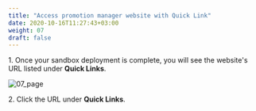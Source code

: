 ```yaml
---
title: "Access promotion manager website with Quick Link"
date: 2020-10-16T11:27:43+03:00
weight: 07
draft: false
---
```

1\. Once your sandbox deployment is complete, you will see the website's URL listed under __Quick Links__.

 ![07_page](/images/module2/07_page.png)
 
2\. Click the URL under __Quick Links__.
